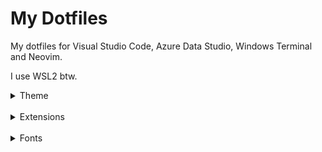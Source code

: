 # My Dotfiles

My dotfiles for Visual Studio Code, Azure Data Studio, Windows Terminal and Neovim.

I use WSL2 btw.
<br>

<details>

<summary>Theme</summary>

<br>

[Monokai DarkPlus for Visual Studio Code](https://marketplace.visualstudio.com/items?itemName=filipeyay.monokai-darkplus)

[Monokai DarkPlus for Azure Data Studio](https://github.com/filipeyay/monokai-darkplus-azure)

[vscode-icons](https://marketplace.visualstudio.com/items?itemName=vscode-icons-team.vscode-icons)

</details>

<br>

<details>

<summary>Extensions</summary>

<br>

[Project Manager](https://marketplace.visualstudio.com/items?itemName=PKief.material-icon-theme)

[Prettier Formatter](https://marketplace.visualstudio.com/items?itemName=esbenp.prettier-vscode)

[Live Preview](https://marketplace.visualstudio.com/items?itemName=ms-vscode.live-server)

[Error Lens](https://marketplace.visualstudio.com/items?itemName=usernamehw.errorlens)

[Markdown All in One](https://marketplace.visualstudio.com/items?itemName=yzhang.markdown-all-in-one)

[TabOut](https://marketplace.visualstudio.com/items?itemName=albert.TabOut)

[Thunder Client](https://marketplace.visualstudio.com/items?itemName=rangav.vscode-thunder-client)

#### NOTE

I do use other extensions.
But since those are quite more popular on those "Must have VSCode Extensions" lists. So I just listed a few that I really like.

</details>

<br>

<details>
<summary>Fonts</summary>

<br>

[iA Writer](https://github.com/ryanoasis/nerd-fonts/releases/download/v3.2.1/iA-Writer.zip) , a heavy modification of [IBM Plex Mono](https://github.com/ryanoasis/nerd-fonts/releases/download/v3.2.1/IBMPlexMono.zip) font.

<br>

## </details>
